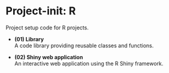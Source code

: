 # Project-init: R

Project setup code for R projects.

* **(01) Library**  
  A code library providing reusable classes and functions.

* **(02) Shiny web application**  
  An interactive web application using the R Shiny framework.
